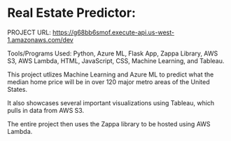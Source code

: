 # Real Estate Predictor:

PROJECT URL:  https://g68bb6smof.execute-api.us-west-1.amazonaws.com/dev

Tools/Programs Used:  Python, Azure ML, Flask App, Zappa Library, AWS S3, AWS Lambda, HTML, JavaScript, CSS, Machine Learning, and Tableau. 

This project utlizes Machine Learning and Azure ML to predict what the median home price will be in over 120 major metro areas of the United States.

It also showcases several important visualizations using Tableau, which pulls in data from AWS S3.

The entire project then uses the Zappa library to be hosted using AWS Lambda.